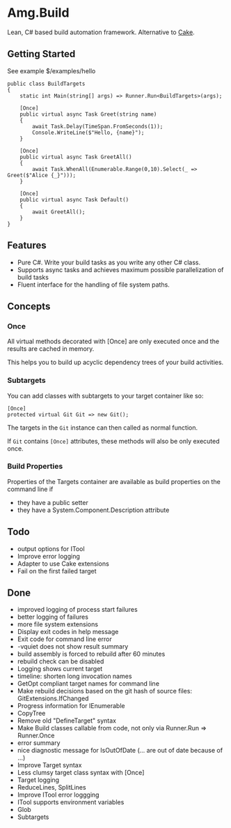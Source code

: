 # Amg.Build

Lean, C# based build automation framework. Alternative to [Cake](https://cakebuild.net/).

## Getting Started

See example $/examples/hello

````
public class BuildTargets
{
	static int Main(string[] args) => Runner.Run<BuildTargets>(args);

	[Once]
	public virtual async Task Greet(string name)
	{
		await Task.Delay(TimeSpan.FromSeconds(1));
		Console.WriteLine($"Hello, {name}");
	}
	
	[Once]
	public virtual async Task GreetAll()
	{
		await Task.WhenAll(Enumerable.Range(0,10).Select(_ => Greet($"Alice {_}")));
	}
	
	[Once]
	public virtual async Task Default()
	{
		await GreetAll();
	}
}
````

## Features

* Pure C#. Write your build tasks as you write any other C# class. 
* Supports async tasks and achieves maximum possible parallelization of build tasks
* Fluent interface for the handling of file system paths.

## Concepts

### Once

All virtual methods decorated with [Once] are only executed once and the results are cached in memory.

This helps you to build up acyclic dependency trees of your build activities.

### Subtargets

You can add classes with subtargets to your target container like so:

````
[Once]
protected virtual Git Git => new Git();
````

The targets in the `Git` instance can then called as normal function. 

If `Git` contains `[Once]` attributes, these methods will also be only executed once.

### Build Properties

Properties of the Targets container are available as build properties on the command line if
* they have a public setter
* they have a System.Component.Description attribute

## Todo

* output options for ITool
* Improve error logging
* Adapter to use Cake extensions
* Fail on the first failed target

## Done

* improved logging of process start failures
* better logging of failures
* more file system extensions
* Display exit codes in help message
* Exit code for command line error
* -vquiet does not show result summary
* build assembly is forced to rebuild after 60 minutes
* rebuild check can be disabled
* Logging shows current target
* timeline: shorten long invocation names
* GetOpt compliant target names for command line
* Make rebuild decisions based on the git hash of source files: GitExtensions.IfChanged
* Progress information for IEnumerable 
* CopyTree
* Remove old "DefineTarget" syntax
* Make Build classes callable from code, not only via Runner.Run => Runner.Once
* error summary
* nice diagnostic message for IsOutOfDate (... are out of date because of ...)
* Improve Target syntax
* Less clumsy target class syntax with [Once]
* Target logging
* ReduceLines, SplitLines
* Improve ITool error loggging
* ITool supports environment variables
* Glob
* Subtargets
